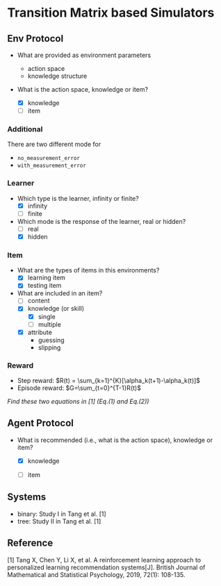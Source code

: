 # Transition Matrix based Simulators

## Env Protocol

- What are provided as environment parameters
    - action space
    - knowledge structure

- What is the action space, knowledge or item?
    - [x] knowledge
    - [ ] item

### Additional

There are two different mode for 

- `no_measurement_error`
- `with_measurement_error`

### Learner
 
- Which type is the learner, infinity or finite?
    - [x] infinity
    - [ ] finite
- Which mode is the response of the learner, real or hidden?
    - [ ] real
    - [x] hidden 

### Item
- What are the types of items in this environments?
    - [x] learning item
    - [x] testing item

- What are included in an item?
    - [ ] content
    - [x] knowledge (or skill)
        - [x] single
        - [ ] multiple
    - [x] attribute
        - guessing
        - slipping

### Reward

- Step reward: $R(t) = \sum_{k=1}^{K}[\alpha_k(t+1)-\alpha_k(t)]$
- Episode reward: $G=\sum_{t=0}^{T-1}R(t)$

_Find these two equations in [1] (Eq.(1) and Eq.(2))_


## Agent Protocol
- What is recommended (i.e., what is the action space), knowledge or item?
    - [x] knowledge
    - [ ] item


## Systems

* binary: Study I in Tang et al. [1]
* tree: Study II in Tang et al. [1]


## Reference

[1] Tang X, Chen Y, Li X, et al. A reinforcement learning approach to personalized learning recommendation systems[J]. British Journal of Mathematical and Statistical Psychology, 2019, 72(1): 108-135.

